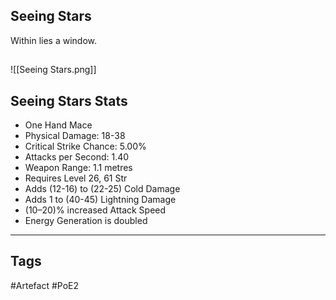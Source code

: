 ## Seeing Stars
Within lies a window.
##
![[Seeing Stars.png]]
## Seeing Stars Stats
- One Hand Mace
- Physical Damage: 18-38
- Critical Strike Chance: 5.00%
- Attacks per Second: 1.40
- Weapon Range: 1.1 metres
- Requires Level 26, 61 Str
- Adds (12-16) to (22-25) Cold Damage
- Adds 1 to (40-45) Lightning Damage
- (10–20)% increased Attack Speed
- Energy Generation is doubled


---
## Tags
#Artefact
#PoE2